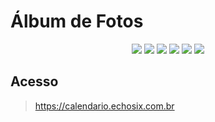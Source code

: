 # Álbum de Fotos
<p align="center">
    <img src="https://img.shields.io/static/v1?label=Docker&message=framework&color=blue&style=for-the-badge&logo=DOCKER"/>
    <img src="https://img.shields.io/static/v1?label=Bootstrap&message=framework&color=blue&style=for-the-badge&logo=BOOTSTRAP"/>
    <img src="https://img.shields.io/static/v1?label=JS&message=framework&color=blue&style=for-the-badge&logo=JAVASCRIPT"/>
    <img src="https://img.shields.io/static/v1?label=Angular&message=framework&color=blue&style=for-the-badge&logo=ANGULAR"/>
    <img src="http://img.shields.io/static/v1?label=STATUS&message=EM%20DESENVOLVIMENTO&color=RED&style=for-the-badge"/>
    <img src="http://img.shields.io/static/v1?label=VERSAO&message=1.0.0&color=BLUE&style=for-the-badge"/>
</p>

## Acesso
> https://calendario.echosix.com.br
